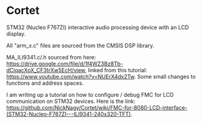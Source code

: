 # Cortet
STM32 (Nucleo F767ZI) interactive audio processing device with an LCD display.

All "arm_x.c" files are sourced from the CMSIS DSP library.

MA_ILI9341.c/.h sourced from here: https://drive.google.com/file/d/1f4WZ3Bz8Tb-dCiqacXoX_CF3trXw5EcH/view, linked from this tutorial: https://www.youtube.com/watch?v=NUErX4dx2Tw. Some small changes to functions and address spaces.

I am writing up a tutorial on how to configure / debug FMC for LCD communication on STM32 devices. Here is the link: https://github.com/NickNagy/Cortet/wiki/FMC-for-8080-LCD-interface-(STM32-Nucleo-F767ZI---ILI9341-240x320-TFT).

